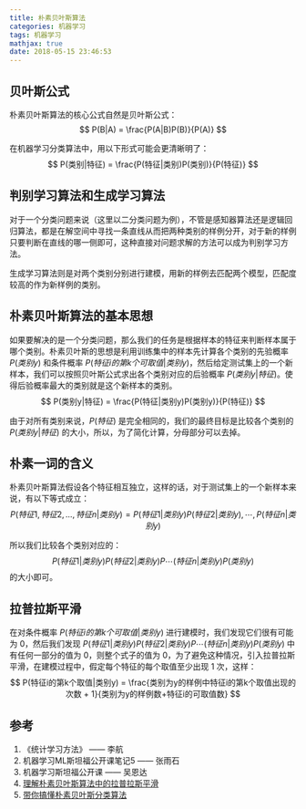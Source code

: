 ```yaml
---
title: 朴素贝叶斯算法
categories: 机器学习
tags: 机器学习
mathjax: true
date: 2018-05-15 23:46:53
---
```


## 贝叶斯公式
朴素贝叶斯算法的核心公式自然是贝叶斯公式：
$$
P(B|A) = \frac{P(A|B)P(B)}{P(A)}
$$

在机器学习分类算法中，用以下形式可能会更清晰明了：
$$
P(类别|特征) = \frac{P(特征|类别)P(类别)}{P(特征)}
$$

## 判别学习算法和生成学习算法
对于一个分类问题来说（这里以二分类问题为例），不管是感知器算法还是逻辑回归算法，都是在解空间中寻找一条直线从而把两种类别的样例分开，对于新的样例只要判断在直线的哪一侧即可，这种直接对问题求解的方法可以成为判别学习方法。

生成学习算法则是对两个类别分别进行建模，用新的样例去匹配两个模型，匹配度较高的作为新样例的类别。

## 朴素贝叶斯算法的基本思想
如果要解决的是一个分类问题，那么我们的任务是根据样本的特征来判断样本属于哪个类别。朴素贝叶斯的思想是利用训练集中的样本先计算各个类别的先验概率 $P(类别y)$ 和条件概率 $P(特征i的第k个可取值|类别y)$，然后给定测试集上的一个新样本，我们可以按照贝叶斯公式求出各个类别对应的后验概率 $P(类别y|特征)$。使得后验概率最大的类别就是这个新样本的类别。
$$
P(类别y|特征) = \frac{P(特征|类别y)P(类别y)}{P(特征)}
$$

由于对所有类别来说，$P(特征)$ 是完全相同的，我们的最终目标是比较各个类别的 $P(类别y|特征)$ 的大小，所以，为了简化计算，分母部分可以去掉。


## 朴素一词的含义
朴素贝叶斯算法假设各个特征相互独立，这样的话，对于测试集上的一个新样本来说，有以下等式成立：
$$
P(特征1, 特征2,\dots, 特征n|类别y) = P(特征1|类别y)P(特征2|类别y),\cdots,P(特征n|类别y)
$$

所以我们比较各个类别对应的：
$$
P(特征1|类别y)P(特征2|类别y)P \cdots (特征n|类别y)P(类别y)
$$
的大小即可。

## 拉普拉斯平滑
在对条件概率 $P(特征i的第k个可取值|类别y)$ 进行建模时，我们发现它们很有可能为 0，然后我们发现 $P(特征1|类别y)P(特征2|类别y)P \cdots (特征n|类别y)P(类别y)$ 中有任何一部分的值为 0，则整个式子的值为 0，为了避免这种情况，引入拉普拉斯平滑，在建模过程中，假定每个特征的每个取值至少出现 1 次，这样：
$$
P(特征i的第k个取值|类别y) = \frac{类别为y的样例中特征i的第k个取值出现的次数 + 1}{类别为y的样例数+特征i的可取值数}
$$

## 参考
1. 《统计学习方法》 —— 李航
2. 机器学习ML斯坦福公开课笔记5 —— 张雨石
3. 机器学习斯坦福公开课 —— 吴恩达
4. [理解朴素贝叶斯算法中的拉普拉斯平滑](https://mp.weixin.qq.com/s?__biz=MzI4MDYzNzg4Mw==&mid=2247483832&idx=1&sn=30ee8c80552ec43b6030a5301248e1dc&chksm=ebb4396cdcc3b07ae045c9031537eb02f39fd8b2f78d36478d2c319cfb2cbad06c53ec0b9475&scene=21#wechat_redirect)
5. [带你搞懂朴素贝叶斯分类算法](https://mp.weixin.qq.com/s?__biz=MzI4MDYzNzg4Mw==&mid=2247483819&idx=1&sn=7f1859c0a00248a4c658fa65f846f341&chksm=ebb4397fdcc3b06933816770b928355eb9119c4c80a1148b92a42dc3c08de5098fd6f278e61e&scene=21#wechat_redirect)

